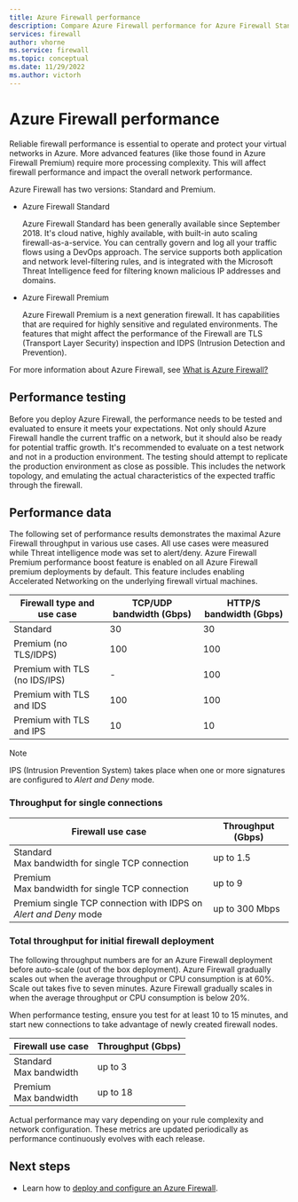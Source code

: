 ```yaml
---
title: Azure Firewall performance 
description: Compare Azure Firewall performance for Azure Firewall Standard and Premium
services: firewall
author: vhorne
ms.service: firewall
ms.topic: conceptual
ms.date: 11/29/2022
ms.author: victorh
---
```


# Azure Firewall performance

Reliable firewall performance is essential to operate and protect your virtual networks in Azure. More advanced features (like those found in Azure Firewall Premium) require more processing complexity. This will affect firewall performance and impact the overall network performance.

Azure Firewall has two versions: Standard and Premium.

- Azure Firewall Standard

   Azure Firewall Standard has been generally available since September 2018. It's cloud native, highly available, with built-in auto scaling firewall-as-a-service. You can centrally govern and log all your traffic flows using a DevOps approach. The service supports both application and network level-filtering rules, and is integrated with the Microsoft Threat Intelligence feed for filtering known malicious IP addresses and domains. 
- Azure Firewall Premium

   Azure Firewall Premium is a next generation firewall. It has capabilities that are required for highly sensitive and regulated environments. The features that might affect the performance of the Firewall are TLS (Transport Layer Security) inspection and IDPS (Intrusion Detection and Prevention).

For more information about Azure Firewall, see [What is Azure Firewall?](overview.md)

## Performance testing

Before you deploy Azure Firewall, the performance needs to be tested and evaluated to ensure it meets your expectations. Not only should Azure Firewall handle the current traffic on a network, but it should also be ready for potential traffic growth. It's recommended to evaluate on a test network and not in a production environment. The testing should attempt to replicate the production environment as close as possible. This includes the network topology, and emulating the actual characteristics of the expected traffic through the firewall.

## Performance data

The following set of performance results demonstrates the maximal Azure Firewall throughput in various use cases. All use cases were measured while Threat intelligence mode was set to alert/deny. Azure Firewall Premium performance boost feature is enabled on all Azure Firewall premium deployments by default.  This feature includes enabling Accelerated Networking on the underlying firewall virtual machines.


|Firewall type and use case  |TCP/UDP bandwidth (Gbps)  |HTTP/S bandwidth (Gbps)  |
|---------|---------|---------|
|Standard     |30|30|
|Premium (no TLS/IDPS)     |100|100|
|Premium with TLS (no IDS/IPS)     |-|100|
|Premium with TLS and IDS     |100|100|
|Premium with TLS and IPS      |10|10|

> [!NOTE]
> IPS (Intrusion Prevention System) takes place when one or more signatures are configured to *Alert and Deny* mode.

### Throughput for single connections

|Firewall use case  |Throughput (Gbps)|
|---------|---------|
|Standard<br>Max bandwidth for single TCP connection     |up to 1.5|
|Premium<br>Max bandwidth for single TCP connection     |up to 9|
|Premium single TCP connection with IDPS on *Alert and Deny* mode|up to 300 Mbps|

### Total throughput  for initial firewall deployment

The following throughput numbers are for an Azure Firewall deployment before auto-scale (out of the box deployment). Azure Firewall gradually scales out when the average throughput or CPU consumption is at 60%. Scale out takes five to seven minutes. Azure Firewall gradually scales in when the average throughput or CPU consumption is below 20%.

When performance testing, ensure you test for at least 10 to 15 minutes, and start new connections to take advantage of newly created firewall nodes.


|Firewall use case  |Throughput (Gbps)|
|---------|---------|
|Standard<br>Max bandwidth      |up to 3 |
|Premium<br>Max bandwidth      |up to 18|


Actual performance may vary depending on your rule complexity and network configuration. These metrics are updated periodically as performance continuously evolves with each release.

## Next steps

- Learn how to [deploy and configure an Azure Firewall](tutorial-firewall-deploy-portal.md).